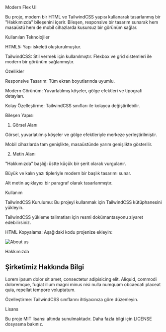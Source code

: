 Modern Flex UI

Bu proje, modern bir HTML ve TailwindCSS yapısı kullanarak tasarlanmış bir "Hakkımızda" bileşenini içerir. Bileşen, responsive bir tasarım sunarak hem masaüstü hem de mobil cihazlarda kusursuz bir görünüm sağlar.

Kullanılan Teknolojiler

HTML5: Yapı iskeleti oluşturulmuştur.

TailwindCSS: Stil vermek için kullanılmıştır. Flexbox ve grid sistemleri ile modern bir görünüm sağlanmıştır.

Özellikler

Responsive Tasarım: Tüm ekran boyutlarında uyumlu.

Modern Görünüm: Yuvarlatılmış köşeler, gölge efektleri ve tipografi detayları.

Kolay Özelleştirme: TailwindCSS sınıfları ile kolayca değiştirilebilir.

Bileşen Yapısı

1. Görsel Alanı

Görsel, yuvarlatılmış köşeler ve gölge efektleriyle merkeze yerleştirilmiştir.

Mobil cihazlarda tam genişlikte, masaüstünde yarım genişlikte gösterilir.

2. Metin Alanı

"Hakkımızda" başlığı üstte küçük bir şerit olarak vurgulanır.

Büyük ve kalın yazı tipleriyle modern bir başlık tasarımı sunar.

Alt metin açıklayıcı bir paragraf olarak tasarlanmıştır.

Kullanım

TailwindCSS Kurulumu: Bu projeyi kullanmak için TailwindCSS kütüphanesini yükleyin.

TailwindCSS yükleme talimatları için resmi dokümantasyonu ziyaret edebilirsiniz.

HTML Kopyalama: Aşağıdaki kodu projenize ekleyin:

<section class="flex flex-col md:flex-row items-center max-w-screen-xl mx-auto py-10 px-4 space-y-6 md:space-y-0 md:space-x-8">
  <div class="w-full md:w-1/2 flex justify-center">
    <img src="https://i.imgur.com/WbQnbas.png" alt="About us" class="rounded-lg shadow-lg object-cover">
  </div>
  <div class="w-full md:w-1/2">
    <div class="text-center md:text-left">
      <p class="text-sm text-gray-500 uppercase tracking-widest border-b-2 border-indigo-600 inline-block mb-4">
        Hakkımızda
      </p>
      <h2 class="text-3xl md:text-4xl font-extrabold text-gray-900 leading-tight">
        Şirketimiz Hakkında <span class="text-indigo-600">Bilgi</span>
      </h2>
      <p class="mt-4 text-gray-700 leading-relaxed">
        Lorem ipsum dolor sit amet, consectetur adipisicing elit. Aliquid, commodi
        doloremque, fugiat illum magni minus nisi nulla numquam obcaecati placeat quia, repellat tempore
        voluptatum.
      </p>
    </div>
  </div>
</section>

Özelleştirme: TailwindCSS sınıflarını ihtiyacınıza göre düzenleyin.

Lisans

Bu proje MIT lisansı altında sunulmaktadır. Daha fazla bilgi için LICENSE dosyasına bakınız.

